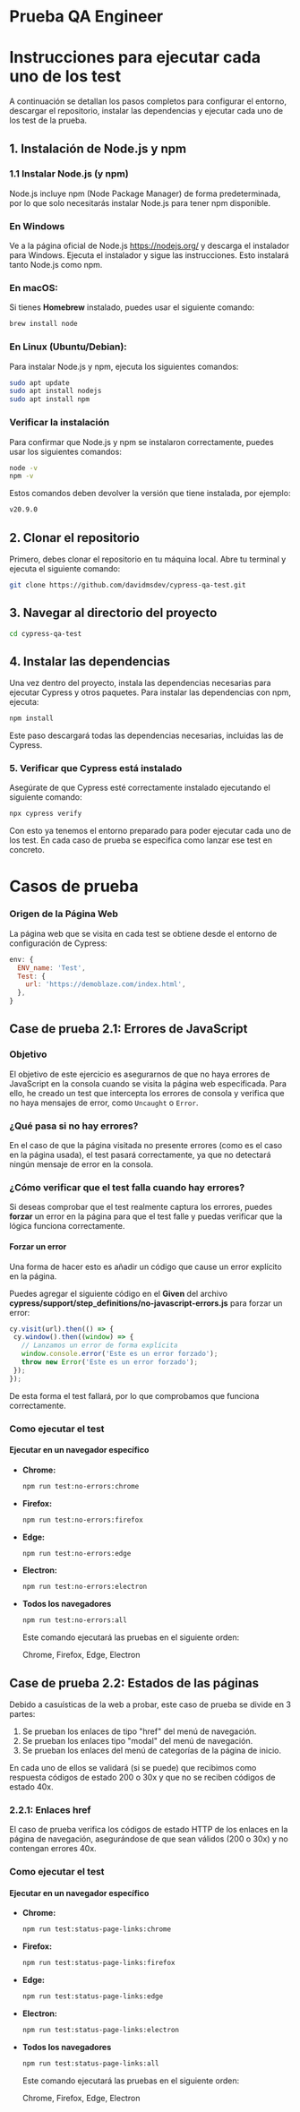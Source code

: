# Prueba QA Engineer

# Instrucciones para ejecutar cada uno de los test
A continuación se detallan los pasos completos para configurar el entorno, descargar el repositorio, instalar las dependencias y ejecutar cada uno de los test de la prueba.

## 1. Instalación de Node.js y npm
### 1.1 Instalar Node.js (y npm)
Node.js incluye npm (Node Package Manager) de forma predeterminada, por lo que solo necesitarás instalar Node.js para tener npm disponible.
### En Windows
Ve a la página oficial de Node.js https://nodejs.org/ y descarga el instalador para Windows.
Ejecuta el instalador y sigue las instrucciones. Esto instalará tanto Node.js como npm.
### En macOS:
Si tienes **Homebrew** instalado, puedes usar el siguiente comando:
```bash
brew install node
```
### En Linux (Ubuntu/Debian):
Para instalar Node.js y npm, ejecuta los siguientes comandos:
```bash
sudo apt update
sudo apt install nodejs
sudo apt install npm
```
### Verificar la instalación
Para confirmar que Node.js y npm se instalaron correctamente, puedes usar los siguientes comandos:
```bash
node -v
npm -v
```
Estos comandos deben devolver la versión que tiene instalada, por ejemplo:
```bash
v20.9.0
```
## 2. Clonar el repositorio
Primero, debes clonar el repositorio en tu máquina local. Abre tu terminal y ejecuta el siguiente comando:

```bash
git clone https://github.com/davidmsdev/cypress-qa-test.git
```
## 3. Navegar al directorio del proyecto
```bash
cd cypress-qa-test
```
## 4. Instalar las dependencias
Una vez dentro del proyecto, instala las dependencias necesarias para ejecutar Cypress y otros paquetes.
Para instalar las dependencias con npm, ejecuta:
```bash
npm install
```
Este paso descargará todas las dependencias necesarias, incluidas las de Cypress.

### 5. Verificar que Cypress está instalado
Asegúrate de que Cypress esté correctamente instalado ejecutando el siguiente comando:
```bash
npx cypress verify
```
Con esto ya tenemos el entorno preparado para poder ejecutar cada uno de los test. En cada caso de prueba se especifica como lanzar ese test en concreto.

# Casos de prueba

### Origen de la Página Web

La página web que se visita en cada test se obtiene desde el entorno de configuración de Cypress:

```javascript
env: {
  ENV_name: 'Test', 
  Test: {
    url: 'https://demoblaze.com/index.html',
  },
}
```

## Case de prueba 2.1: Errores de JavaScript

### Objetivo

El objetivo de este ejercicio es asegurarnos de que no haya errores de JavaScript en la consola cuando se visita la página web especificada. Para ello, he creado un test que intercepta los errores de consola y verifica que no haya mensajes de error, como `Uncaught` o `Error`.

### ¿Qué pasa si no hay errores?

En el caso de que la página visitada no presente errores (como es el caso en la página usada), el test pasará correctamente, ya que no detectará ningún mensaje de error en la consola.

### ¿Cómo verificar que el test falla cuando hay errores?

Si deseas comprobar que el test realmente captura los errores, puedes **forzar** un error en la página para que el test falle y puedas verificar que la lógica funciona correctamente.

#### Forzar un error

Una forma de hacer esto es añadir un código que cause un error explícito en la página.

Puedes agregar el siguiente código en el **Given** del archivo **cypress/support/step_definitions/no-javascript-errors.js** para forzar un error:

   ```javascript
   cy.visit(url).then(() => {
    cy.window().then((window) => {
      // Lanzamos un error de forma explícita
      window.console.error('Este es un error forzado');
      throw new Error('Este es un error forzado');
    });
  });
  ```
De esta forma el test fallará, por lo que comprobamos que funciona correctamente.

### Como ejecutar el test
#### Ejecutar en un navegador específico
- **Chrome:**
  ```bash
  npm run test:no-errors:chrome
  ```
- **Firefox:**
  ```bash
  npm run test:no-errors:firefox
  ```
- **Edge:**
  ```bash
  npm run test:no-errors:edge
  ```
- **Electron:**
  ```bash
  npm run test:no-errors:electron
  ```
- **Todos los navegadores**
  ```bash
  npm run test:no-errors:all
  ```
    Este comando ejecutará las pruebas en el siguiente orden:

    Chrome,
    Firefox,
    Edge,
    Electron

## Case de prueba 2.2: Estados de las páginas
Debido a casuísticas de la web a probar, este caso de prueba se divide en 3 partes:
  1. Se prueban los enlaces de tipo "href" del menú de navegación.
  2. Se prueban los enlaces tipo "modal" del menú de navegación.
  3. Se prueban los enlaces del menú de categorías de la página de inicio.

En cada uno de ellos se validará (si se puede) que recibimos como respuesta códigos de estado 200 o 30x y que no se reciben códigos de estado 40x.

### 2.2.1: Enlaces href
El caso de prueba verifica los códigos de estado HTTP de los enlaces en la página de navegación, asegurándose de que sean válidos (200 o 30x) y no contengan errores 40x.
### Como ejecutar el test
#### Ejecutar en un navegador específico
- **Chrome:**
  ```bash
  npm run test:status-page-links:chrome
  ```
- **Firefox:**
  ```bash
  npm run test:status-page-links:firefox
  ```
- **Edge:**
  ```bash
  npm run test:status-page-links:edge
  ```
- **Electron:**
  ```bash
  npm run test:status-page-links:electron
  ```
- **Todos los navegadores**
  ```bash
  npm run test:status-page-links:all
  ```
    Este comando ejecutará las pruebas en el siguiente orden:

    Chrome,
    Firefox,
    Edge,
    Electron
